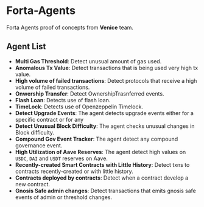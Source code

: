 # Forta-Agents

Forta Agents proof of concepts from **Venice** team.

## Agent List

- **Multi Gas Threshold**: Detect unusual amount of gas used.
- **Anomalous Tx Value**: Detect transactions that is being used very high tx value.
- **High volume of failed transactions**: Detect protocols that receive a high volume of failed transactions.
- **Onwership Transfer**: Detect OwnershipTrasnferred events.
- **Flash Loan**: Detects use of flash loan.
- **TimeLock**: Detects use of Openzeppelin Timelock.
- **Detect Upgrade Events**: The agent detects upgrade events either for a specific contract or for any
- **Detect Unusual Block Difficulty**: The agent checks unusual changes in Block difficulty.
- **Compound Gov Event Tracker**: The agent detect any compound governance event.
- **High Utilization of Aave Reserves**: The agent detect high values on `USDC`, `DAI` and `USDT` reserves on Aave.
- **Recently-created Smart Contracts with Little History**: Detect txns to contracts recently-created or with little history.
- **Contracts deployed by contracts**: Detect when a contract develop a new contract.
- **Gnosis Safe admin changes**: Detect transactions that emits gnosis safe events of admin or threshold changes.
